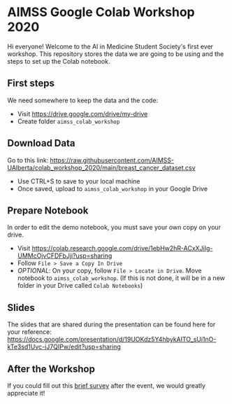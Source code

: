 # AIMSS Google Colab Workshop 2020
Hi everyone! Welcome to the AI in Medicine Student Society's first ever workshop. This repository stores the data we are going to be using and the steps to set up the Colab notebook.

## First steps
We need somewhere to keep the data and the code:
* Visit https://drive.google.com/drive/my-drive
* Create folder `aimss_colab_workshop`

## Download Data

Go to this link: https://raw.githubusercontent.com/AIMSS-UAlberta/colab_workshop_2020/main/breast_cancer_dataset.csv

* Use CTRL+S to save to your local machine
* Once saved, upload to `aimss_colab_workshop` in your Google Drive

## Prepare Notebook

In order to edit the demo notebook, you must save your own copy on your drive.
* Visit https://colab.research.google.com/drive/1ebHw2hR-ACxXJiIg-UMMcOjvCFDFbJji?usp=sharing
* Follow `File > Save a Copy In Drive`
* *OPTIONAL*: On your copy, follow `File > Locate in Drive`.  Move notebook to `aimss_colab_workshop`. (If this is not done, it will be in a new folder in your Drive called `Colab Notebooks`)

## Slides
The slides that are shared during the presentation can be found here for your reference:
https://docs.google.com/presentation/d/19UOKdz5Y4hbykAITO_sUi1nO-kTe3sd1Uvc-iJ7QIPw/edit?usp=sharing


## After the Workshop
If you could fill out this [brief survey](https://forms.gle/MTqzmnydhA5q6w7y7) after the event, we would greatly appreciate it!
